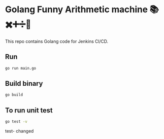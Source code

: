 # Golang Funny Arithmetic machine 📚✖️➕➗🔢
This repo contains Golang code for Jenkins CI/CD.

## Run
```bash
go run main.go
```

## Build binary
```bash
go build
```
## To run unit test
```bash
go test -v
```
test- changed

